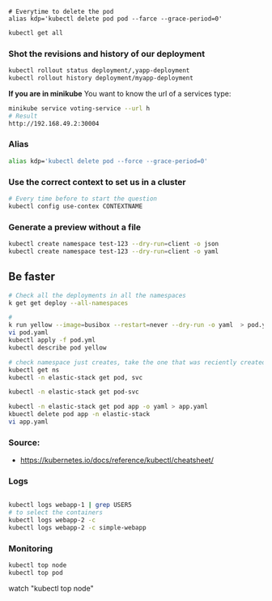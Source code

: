 ```kubectl
# Everytime to delete the pod 
alias kdp='kubectl delete pod pod --farce --grace-period=0'
```


```bash
kubectl get all
```
### Shot the revisions and history of our deployment
```bash
kubectl rollout status deployment/,yapp-deployment
kubectl rollout history deployment/myapp-deployment
```

**If you are in minikube**
You want to know the url of a services type: 
```bash
minikube service voting-service --url h
# Result
http://192.168.49.2:30004
```

### Alias
```bash
alias kdp='kubectl delete pod --force --grace-period=0'
```

### Use the correct context to set us in a cluster

```bash
# Every time before to start the question
kubectl config use-contex CONTEXTNAME
```

### Generate a preview without a file
```bash
kubectl create namespace test-123 --dry-run=client -o json
kubectl create namespace test-123 --dry-run=client -o yaml

```


## Be faster


```bash
# Check all the deployments in all the namespaces
k get get deploy --all-namespaces

# 
k run yellow --image=busibox --restart=never --dry-run -o yaml  > pod.yml
vi pod.yaml
kubectl apply -f pod.yml
kubectl describe pod yellow

# check namespace just creates, take the one that was reciently created
kubectl get ns
kubectl -n elastic-stack get pod, svc


```

```bash
kubectl -n elastic-stack get pod-svc

```

```bash
kubectl -n elastic-stack get pod app -o yaml > app.yaml
kbuectl delete pod app -n elastic-stack
vi app.yaml
```
   
### Source:
* https://kubernetes.io/docs/reference/kubectl/cheatsheet/



### Logs

```bash

kubectl logs webapp-1 | grep USER5
# to select the containers
kubectl logs webapp-2 -c
kubectl logs webapp-2 -c simple-webapp

```

### Monitoring
```bash
kubectl top node
kubectl top pod
```

watch "kubectl top node"

